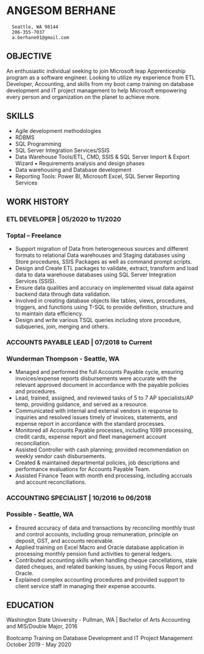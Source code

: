 # ANGESOM BERHANE 
      Seattle, WA 98144 
      206-355-7037 
      a.berhane01@gmail.com 

## OBJECTIVE 
An enthusiastic individual seeking to join Microsoft leap Apprenticeship program as a software engineer. 
Looking to utilize my experience from ETL Developer, Accounting, and skills from my boot camp training
on database development and IT project management to help Microsoft empowering every person and organization
on the planet to achieve more.

## SKILLS 
- Agile development methodologies
- RDBMS
- SQL Programming
- SQL Server Integration Services/SSIS
- Data Warehouse Tools/ETL, CMD, SSIS & SQL Server Import & Export Wizard	•	Requirements analysis and design phases
- Data warehousing and Database development
- Reporting Tools: Power BI, Microsoft Excel, SQL Server Reporting Services

## WORK HISTORY 

### ETL DEVELOPER | 05/2020 to 11/2020
### Toptal – Freelance 
- Support migration of Data from heterogeneous sources and different formats to relational Data warehouses and Staging databases using Store procedures, SSIS Packages as well as command prompt scripts.
- Design and Create ETL packages to validate, extract, transform and load data to data warehouse databases using SQL Server Integration Services (SSIS).
- Ensure data qualities and accuracy on implemented visual data against backend data through data validation.
- Involved in creating database objects like tables, views, procedures, triggers, and functions using T-SQL to provide definition, structure and to maintain data efficiency. 
- Design and write various TSQL queries including store procedure, subqueries, join, merging and others.


### ACCOUNTS PAYABLE LEAD | 07/2018 to Current 
### Wunderman Thompson - Seattle, WA

- Managed and performed the full Accounts Payable cycle, ensuring invoices/expense reports disbursements were accurate with the relevant approved document in accordance with the payable policies and procedures.
- Lead, trained, assigned, and reviewed tasks of 5 to 7 AP specialists/AP temp, providing guidance, and served as a resource.
- Communicated with internal and external vendors in response to inquiries and resolved issues timely of invoices, statements, and expense report in accordance with the standard processes.
- Monitored all Accounts Payable processes, including 1099 processing, credit cards, expense report and fleet management account reconciliation.
- Assisted Controller with cash planning; provided recommendation on weekly vendor cash disbursements.
- Created & maintained departmental policies, job descriptions and performance evaluations for Accounts Payable Team.
- Assisted Finance Team with month end processing, including accruals and account reconciliations.

### ACCOUNTING SPECIALIST | 10/2016 to 06/2018 
### Possible - Seattle, WA

-	Ensured accuracy of data and transactions by reconciling monthly trust and control accounts, including group remuneration, principle on deposit, GST, and accounts receivable.
- Applied training on Excel Macro and Oracle database application in processing monthly pension fund activities to general ledgers.
- Contributed accounting skills when handling cheque cancellations, stale dated cheques, and related banking issues, by using Focus Report and Oracle.
- Explained complex accounting procedures and provided support to client service staff in managing their expense accounts.

## EDUCATION

 Washington State University - Pullman, WA | Bachelor of Arts 
 Accounting and MIS/Double Major, 2016
    
 Bootcamp Training on Database Development and IT Project Management  
    October 2019 - May 2020


